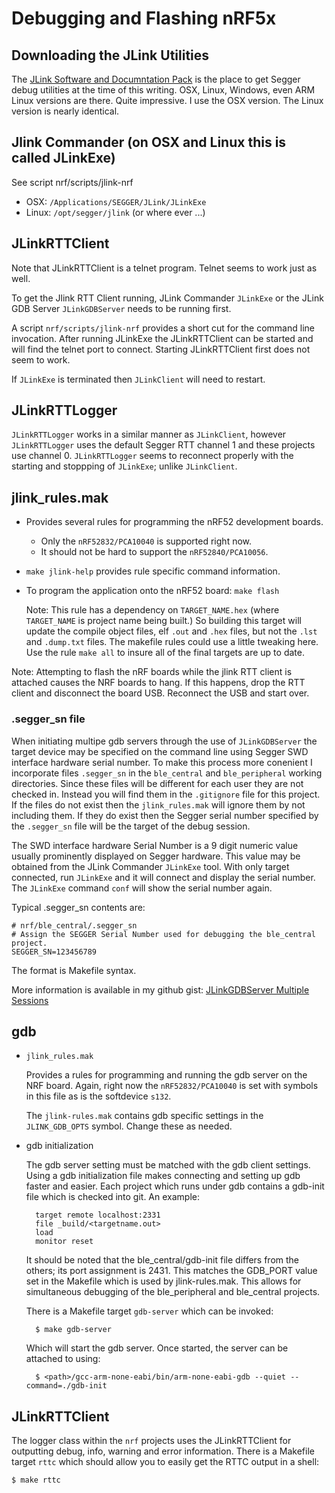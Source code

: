 Debugging and Flashing nRF5x
============================

Downloading the JLink Utilities
-------------------------------
The [JLink Software and Documntation Pack](https://www.segger.com/downloads/jlink/#J-LinkSoftwareAndDocumentationPack)
is the place to get Segger debug utilities at the time of this writing.
OSX, Linux, Windows, even ARM Linux versions are there. Quite impressive.
I use the OSX version. The Linux version is nearly identical.

Jlink Commander (on OSX and Linux this is called JLinkExe)
----------------------------------------------------------

  See script nrf/scripts/jlink-nrf

+ OSX:      `/Applications/SEGGER/JLink/JLinkExe`
+ Linux:    `/opt/segger/jlink` (or where ever ...)

JLinkRTTClient
--------------

Note that JLinkRTTClient is a telnet program. Telnet seems to work just as well.

To get the Jlink RTT Client running, JLink Commander `JLinkExe` or
the JLink GDB Server `JLinkGDBServer` needs to be running first.

A script `nrf/scripts/jlink-nrf` provides a short cut for the command line invocation.
After running JLinkExe the JLinkRTTClient can be started and will find the telnet
port to connect. Starting JLinkRTTClient first does not seem to work.

If `JLinkExe` is terminated then `JLinkClient` will need to restart.

JLinkRTTLogger
--------------

`JLinkRTTLogger` works in a similar manner as `JLinkClient`, however
`JLinkRTTLogger` uses the default Segger RTT channel 1 and these projects
use channel 0. `JLinkRTTLogger` seems to reconnect properly with the starting
and stoppping of `JLinkExe`; unlike `JLinkClient`.

jlink_rules.mak
---------------

+ Provides several rules for programming the nRF52 development boards.
    + Only the `nRF52832/PCA10040` is supported right now.
    + It should not be hard to support the `nRF52840/PCA10056`.
+ `make jlink-help` provides rule specific command information.
+ To program the application onto the nRF52 board: `make flash`

    Note: This rule has a dependency on `TARGET_NAME.hex`
    (where `TARGET_NAME` is project name being built.)
    So building this target will update the compile object files,
    elf `.out` and `.hex` files, but not the `.lst` and `.dump.txt` files.
    The makefile rules could use a little tweaking here.
    Use the rule `make all` to insure all of the final targets are up to date.

Note: Attempting to flash the nRF boards while the jlink RTT client is attached
causes the NRF boards to hang. If this happens, drop the RTT client and disconnect
the board USB. Reconnect the USB and start over.

### .segger_sn file
When initiating multipe gdb servers through the use of `JLinkGDBServer` the
target device may be specified on the command line using Segger SWD interface
hardware serial number. To make this process more conenient I incorporate
files `.segger_sn` in the `ble_central` and `ble_peripheral` working
directories. Since these files will be different for each user they are not
checked in. Instead you will find them in the `.gitignore` file for this
project. If the files do not exist then the `jlink_rules.mak` will ignore them
by not including them. If they do exist then the Segger serial number specified
by the `.segger_sn` file will be the target of the debug session.

The SWD interface hardware Serial Number is a 9 digit numeric value usually
prominently displayed on Segger hardware. This value may be obtained from the
JLink Commander `JLinkExe` tool. With only target connected, run `JLinkExe` and
it will connect and display the serial number. The `JLinkExe` command `conf`
will show the serial number again.

Typical .segger_sn contents are:

	# nrf/ble_central/.segger_sn
	# Assign the SEGGER Serial Number used for debugging the ble_central project.
	SEGGER_SN=123456789

The format is Makefile syntax.

More information is available in my github gist:
[JLinkGDBServer Multiple Sessions](https://gist.github.com/natersoz/076cee47d47f87fd67b99c9de61c4d86)

gdb
---

+ `jlink_rules.mak`

  Provides a rules for programming and running the gdb server on the NRF board.
  Again, right now the `nRF52832/PCA10040` is set with symbols in this file as
  is the softdevice `s132`.

  The `jlink-rules.mak` contains gdb specific settings in the `JLINK_GDB_OPTS` symbol.
  Change these as needed.

+ gdb initialization

  The gdb server setting must be matched with the gdb client settings.
  Using a gdb initialization file makes connecting and setting up gdb faster
  and easier. Each project which runs under gdb contains a gdb-init file
  which is checked into git. An example:

        target remote localhost:2331
        file _build/<targetname.out>
        load
        monitor reset

  It should be noted that the ble_central/gdb-init file differs from the others;
  its port assignment is 2431. This matches the GDB_PORT value set in the Makefile
  which is used by jlink-rules.mak. This allows for simultaneous debugging of the
  ble_peripheral and ble_central projects.

  There is a Makefile target `gdb-server` which can be invoked:

		$ make gdb-server

  Which will start the gdb server.
  Once started, the server can be attached to using:

		$ <path>/gcc-arm-none-eabi/bin/arm-none-eabi-gdb --quiet --command=./gdb-init

JLinkRTTClient
--------------

The logger class within the `nrf` projects uses the JLinkRTTClient for outputting
debug, info, warning and error information. There is a Makefile target `rttc`
which should allow you to easily get the RTTC output in a shell:

	$ make rttc


